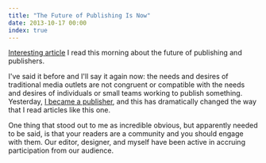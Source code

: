 ```yaml
---
title: "The Future of Publishing Is Now"
date: 2013-10-17 00:00
index: true
---
```


[Interesting article](http://www.robertnewman.com/the-future-of-publishing-is-now/) I read this morning about the future of publishing and publishers.

I've said it before and I'll say it again now: the needs and desires of traditional media outlets are not congruent or compatible with the needs and desires of individuals or small teams working to publish something. Yesterday, [I became a publisher](/blog/35mm-launch), and this has dramatically changed the way that I read articles like this one.

One thing that stood out to me as incredible obvious, but apparently needed to be said, is that your readers are a community and you should engage with them. Our editor, designer, and myself have been active in accruing participation from our audience.

<!-- more -->

